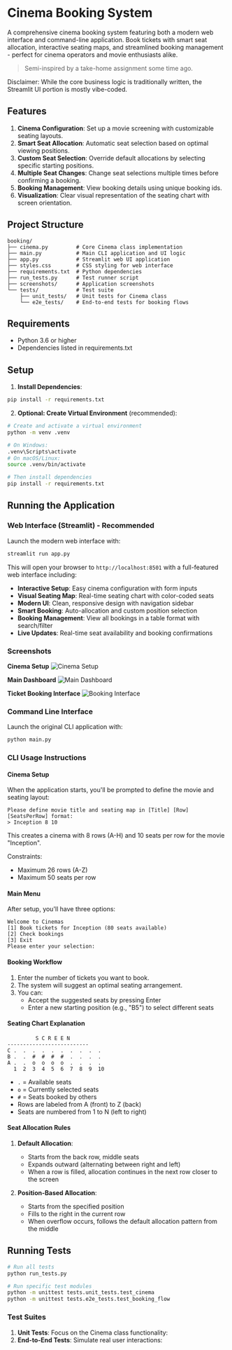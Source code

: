 # Cinema Booking System

A comprehensive cinema booking system featuring both a modern web interface and command-line application. Book tickets with smart seat allocation, interactive seating maps, and streamlined booking management - perfect for cinema operators and movie enthusiasts alike.

> Semi-inspired by a take-home assignment some time ago. 

Disclaimer: While the core business logic is traditionally written, the Streamlit UI portion is mostly vibe-coded. 

## Features

1. **Cinema Configuration**: Set up a movie screening with customizable seating layouts.
2. **Smart Seat Allocation**: Automatic seat selection based on optimal viewing positions.
3. **Custom Seat Selection**: Override default allocations by selecting specific starting positions.
4. **Multiple Seat Changes**: Change seat selections multiple times before confirming a booking.
5. **Booking Management**: View booking details using unique booking ids.
6. **Visualization**: Clear visual representation of the seating chart with screen orientation.

## Project Structure

```
booking/
├── cinema.py         # Core Cinema class implementation
├── main.py           # Main CLI application and UI logic
├── app.py            # Streamlit web UI application
├── styles.css        # CSS styling for web interface
├── requirements.txt  # Python dependencies
├── run_tests.py      # Test runner script
├── screenshots/      # Application screenshots
└── tests/            # Test suite
    ├── unit_tests/   # Unit tests for Cinema class
    └── e2e_tests/    # End-to-end tests for booking flows
```

## Requirements

- Python 3.6 or higher
- Dependencies listed in requirements.txt

## Setup

1. **Install Dependencies**:
```bash
pip install -r requirements.txt
```

2. **Optional: Create Virtual Environment** (recommended):
```bash
# Create and activate a virtual environment
python -m venv .venv

# On Windows:
.venv\Scripts\activate
# On macOS/Linux:
source .venv/bin/activate

# Then install dependencies
pip install -r requirements.txt
```

## Running the Application

### Web Interface (Streamlit) - Recommended

Launch the modern web interface with:

```bash
streamlit run app.py
```

This will open your browser to `http://localhost:8501` with a full-featured web interface including:

- **Interactive Setup**: Easy cinema configuration with form inputs
- **Visual Seating Map**: Real-time seating chart with color-coded seats
- **Modern UI**: Clean, responsive design with navigation sidebar
- **Smart Booking**: Auto-allocation and custom position selection
- **Booking Management**: View all bookings in a table format with search/filter
- **Live Updates**: Real-time seat availability and booking confirmations

### Screenshots

**Cinema Setup**
![Cinema Setup](screenshots/landing.png)

**Main Dashboard**
![Main Dashboard](screenshots/home.png)

**Ticket Booking Interface**
![Booking Interface](screenshots/booking.png)

### Command Line Interface

Launch the original CLI application with:

```bash
python main.py
```

### CLI Usage Instructions

#### Cinema Setup

When the application starts, you'll be prompted to define the movie and seating layout:
```
Please define movie title and seating map in [Title] [Row] [SeatsPerRow] format:
> Inception 8 10
```

This creates a cinema with 8 rows (A-H) and 10 seats per row for the movie "Inception".

Constraints:
- Maximum 26 rows (A-Z)
- Maximum 50 seats per row

#### Main Menu

After setup, you'll have three options:
```
Welcome to Cinemas
[1] Book tickets for Inception (80 seats available)
[2] Check bookings
[3] Exit
Please enter your selection:
```

#### Booking Workflow

1. Enter the number of tickets you want to book.
2. The system will suggest an optimal seating arrangement.
3. You can:
   - Accept the suggested seats by pressing Enter
   - Enter a new starting position (e.g., "B5") to select different seats

#### Seating Chart Explanation

```
         S C R E E N
--------------------------
C .  .  .  .  .  .  .  .  .  .
B .  .  #  #  #  #  .  .  .  .
A .  .  o  o  o  o  .  .  .  .
  1  2  3  4  5  6  7  8  9  10
```

- `.` = Available seats
- `o` = Currently selected seats
- `#` = Seats booked by others
- Rows are labeled from A (front) to Z (back)
- Seats are numbered from 1 to N (left to right)

#### Seat Allocation Rules

1. **Default Allocation**:
   - Starts from the back row, middle seats
   - Expands outward (alternating between right and left)
   - When a row is filled, allocation continues in the next row closer to the screen

2. **Position-Based Allocation**:
   - Starts from the specified position
   - Fills to the right in the current row
   - When overflow occurs, follows the default allocation pattern from the middle

## Running Tests

```bash
# Run all tests
python run_tests.py

# Run specific test modules
python -m unittest tests.unit_tests.test_cinema
python -m unittest tests.e2e_tests.test_booking_flow
```

### Test Suites

1. **Unit Tests**: Focus on the Cinema class functionality:
2. **End-to-End Tests**: Simulate real user interactions:
